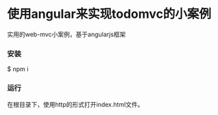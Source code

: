 # 使用angular来实现todomvc的小案例

实用的web-mvc小案例，基于angularjs框架

### 安装
$ npm i

### 运行
在根目录下，使用http的形式打开index.html文件。